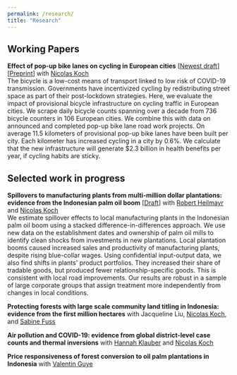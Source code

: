 ```yaml
---
permalink: /research/
title: "Research"
---
```


## Working Papers
**Effect of pop-up bike lanes on cycling in European cities** \[[Newest draft](https://smkraus.github.io/files/kk_popup-bikelanes.pdf)\]\[[Preprint](https://arxiv.org/abs/2008.05883)\] with [Nicolas Koch](https://www.mcc-berlin.net/en/about/team/koch-nicolas.html)<br>
The bicycle is a low-cost means of transport linked to low risk of COVID-19 transmission. Governments have incentivized cycling by redistributing street space as part of their post-lockdown strategies. Here, we evaluate the impact of provisional bicycle infrastructure on cycling traffic in European cities. We scrape daily bicycle counts spanning over a decade from 736 bicycle counters in 106 European cities. We combine this with data on announced and completed pop-up bike lane road work projects. On average 11.5 kilometers of provisional pop-up bike lanes have been built per city. Each kilometer has increased cycling in a city by 0.6%. We calculate that the new infrastructure will generate $2.3 billion in health benefits per year, if cycling habits are sticky.

## Selected work in progress

**Spillovers to manufacturing plants from multi-million dollar plantations: evidence from the Indonesian palm oil boom** \[[Draft](https://smkraus.github.io/files/KHK_palm_oil_spillovers_manufacturing.pdf)\] with [Robert Heilmayr](http://conservation-econ.com/) and [Nicolas Koch](https://www.mcc-berlin.net/en/about/team/koch-nicolas.html)<br>We estimate spillover effects to local manufacturing plants in the Indonesian palm oil boom using a stacked difference-in-differences approach. We use new data on the establishment dates and ownership of palm oil mills to identify clean shocks from investments in new plantations. Local plantation booms caused increased sales and productivity of manufacturing plants, despite rising blue-collar wages. Using confidential input-output data, we also find shifts in plants' product portfolios. They increased their share of tradable goods, but produced fewer relationship-specific goods. This is consistent with local road improvements. Our results are robust in a sample of large corporate groups that assign treatment more independently from changes in local conditions.

**Protecting forests with large scale community land titling in Indonesia: evidence from the first million hectares** with Jacqueline Liu, [Nicolas Koch](https://www.mcc-berlin.net/en/about/team/koch-nicolas.html), and [Sabine Fuss](https://www.mcc-berlin.net/en/about/team/fuss-sabine.html)

**Air pollution and COVID-19: evidence from global district-level case counts and thermal inversions** with [Hannah Klauber](https://www.mcc-berlin.net/en/about/team/klauber-hannah.html) and [Nicolas Koch](https://www.mcc-berlin.net/en/about/team/koch-nicolas.html)

**Price responsiveness of forest conversion to oil palm plantations in Indonesia** with [Valentin Guye](https://www.mcc-berlin.net/en/about/team/guye-valentiin.html)
